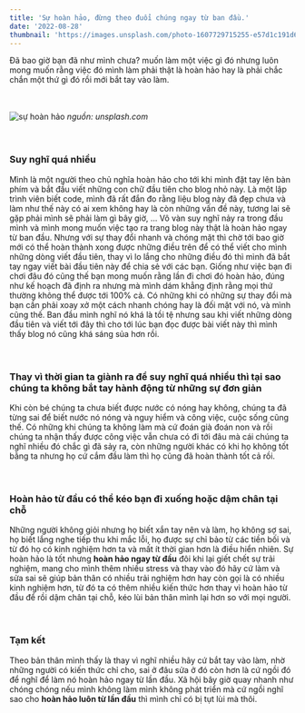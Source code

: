 ```yaml
---
title: 'Sự hoàn hảo, đừng theo đuổi chúng ngay từ ban đầu.'
date: '2022-08-28'
thumbnail: 'https://images.unsplash.com/photo-1607729715255-e57d1c191d67?ixlib=rb-1.2.1&ixid=MnwxMjA3fDB8MHxwaG90by1wYWdlfHx8fGVufDB8fHx8&auto=format&fit=crop&w=735&q=80'
---
```


<!-- ** in đậm ** -->
<!-- _in nghiêng -->
<!-- ![My animated logo](https://nextjs.org/static/images/learn/data-fetching/pre-rendering.png) -->

Đã bao giờ bạn đã như mình chưa? muốn làm một việc gì đó nhưng luôn mong muốn rằng việc đó mình làm phải thật là hoàn hảo hay là phải chắc chắn một thứ gì đó rồi mới bắt tay vào làm.
\
&nbsp;
\
&nbsp;

![sự hoàn hảo](https://images.unsplash.com/photo-1607729715255-e57d1c191d67?ixlib=rb-1.2.1&ixid=MnwxMjA3fDB8MHxwaG90by1wYWdlfHx8fGVufDB8fHx8&auto=format&fit=crop&w=735&q=80)
_nguồn: unsplash.com_
\
&nbsp;
\
&nbsp;

### **Suy nghĩ quá nhiều**

Mình là một người theo chủ nghĩa hoàn hảo cho tới khi mình đặt tay lên bàn phím và bắt đầu viết những con chữ đầu tiên cho blog nhỏ này.
Là một lập trình viên biết code, mình đã rất đắn đo rằng liệu blog này đã đẹp chưa và làm như thế này có ai xem không hay là còn những vấn đề này, tương lai sẽ gặp phải mình sẽ phải làm gì bây giờ, ...
Vô vàn suy nghĩ nảy ra trong đầu mình và mình mong muốn việc tạo ra trang blog này thật là hoàn hảo ngay từ ban đầu.
Nhưng với sự thay đổi nhanh và chóng mặt thì chờ tới bao giờ mới có thể hoàn thành xong được những điều trên để có thể viết cho mình những dòng viết đầu tiên, thay vì lo lắng cho những điều đó thì
mình đã bắt tay ngay viết bài đầu tiên này để chia sẻ với các bạn. Giống như việc bạn đi chơi đâu đó cũng thế bạn mong muốn rằng lần đi chơi đó hoàn hảo, đúng như kế hoạch đã định ra nhưng mà mình dám khẳng định rằng mọi thứ thường không thể được tới 100% cả. Có những khi có những sự thay đổi mà bạn cần phải xoay xở một cách nhanh chóng hay là đối mặt với nó, và mình cũng thế.
Ban đầu mình nghĩ nó khá là tồi tệ nhưng sau khi viết những dòng đầu tiên và viết tới đây thì cho tới lúc bạn đọc được bài viết này thì mình thấy blog nó cũng khá sáng sủa hơn rồi.
\
&nbsp;
\
&nbsp;

### **Thay vì thời gian ta giành ra để suy nghĩ quá nhiều thì tại sao chúng ta không bắt tay hành động từ những sự đơn giản**

Khi còn bé chúng ta chưa biết được nước có nóng hay không, chúng ta đã từng sai để biết nước nó nóng và nguy hiểm và công việc, cuộc sống cũng thế. Có những khi chúng ta không làm mà cứ đoán già đoán non và rồi chúng ta nhận thấy được công việc vẫn chưa có đi tới đâu mà cái chúng ta nghĩ nhiều đó chắc gì đã sảy ra, còn những người khác có khi họ không tốt bằng ta nhưng họ cứ cắm đầu làm thì họ cũng đã hoàn thành tốt cả rồi.
\
&nbsp;
\
&nbsp;

### **Hoàn hảo từ đầu có thể kéo bạn đi xuống hoặc dậm chân tại chỗ**

Những người không giỏi nhưng họ biết xắn tay nên và làm, họ không sợ sai, họ biết lắng nghe tiếp thu khi mắc lỗi, họ được sự chỉ bảo từ các tiền bối và từ đó họ có kinh nghiệm hơn ta và mất ít thời gian hơn là điều hiển nhiên. Sự hoàn hảo là tốt nhưng **hoàn hảo ngay từ đầu** đôi khi lại giết chết sự trải nghiệm, mang cho mình thêm nhiều stress và thay vào đó hãy cứ làm và sửa sai sẽ giúp bản thân có nhiều trải nghiệm hơn hay còn gọi là có nhiều kinh nghiệm hơn, từ đó ta có thêm nhiều kiến thức hơn thay vì hoàn hảo từ đầu để rồi dậm chân tại chỗ, kéo lùi bản thân mình lại hơn so với mọi người.
\
&nbsp;
\
&nbsp;

### **Tạm kết**

Theo bản thân mình thấy là thay vì nghĩ nhiều hãy cứ bắt tay vào làm, nhờ những người có kiến thức chỉ cho, sai ở đâu sửa ở đó còn hơn là cứ ngồi đó để nghĩ để làm nó hoàn hảo ngay từ lần đầu. Xã hội bây giờ quay nhanh như chóng chóng nếu mình không làm mình không phát triển mà cứ ngồi nghĩ sao cho **hoàn hảo luôn từ lần đầu** thì mình chỉ có bị tụt lùi mà thôi.
